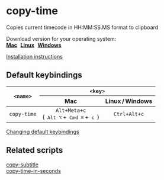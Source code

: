 # copy-time

Copies current timecode in HH:MM:SS.MS format to clipboard

Download version for your operating system:<br>
**[Mac](./mac)&numsp;[Linux](./linux)&numsp;[Windows](./win)**

[Installation instructions](../README.md#Installation)

## Default keybindings

<table>
  <thead>
    <tr>
      <th rowspan="2"><code>&lt;name&gt;</code></th>
      <th colspan="2"><code>&lt;key&gt;</code></th>
    </tr>
    <tr>
      <th>Mac</th>
      <th>Linux&#8239;/&thinsp;Windows</th>
    </tr>
  </thead>
  <tbody align="center">
    <tr>
      <td><code>copy-time</code></td>
      <td>
        <code>Alt+Meta+c</code><br>
        (&#8239;
        <kbd>Alt&nbsp;⌥</kbd>&#8239;+&thinsp;
        <kbd>Cmd&nbsp;⌘</kbd>&#8239;+&thinsp;
        <kbd>c</kbd>
        &#8239;)
      </td>
      <td>
        <code>Ctrl+Alt+c</code>
      </td>
    </tr>
  </tbody>
</table>

[Changing default keybindings](../README.md#Changing-default-keybindings)

## Related scripts

[copy-subtitle](../copy-subtitle)<br>
[copy-time-in-seconds](../copy-time-in-seconds)
